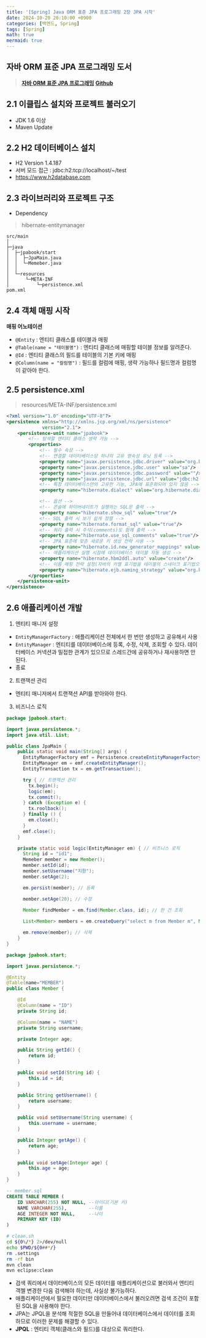 ```yaml
---
title: '[Spring] Java ORM 표준 JPA 프로그래밍 2장 JPA 시작'
date: 2024-10-20 20:10:00 +0900
categories: [백엔드, Spring]
tags: [Spring]
math: true
mermaid: true
---
```


## 자바 ORM 표준 JPA 프로그래밍 도서
> [**자바 ORM 표준 JPA 프로그래밍**](https://product.kyobobook.co.kr/detail/S000000935744)
> [**Github**](https://github.com/holyeye/jpabook)

## 2.1 이클립스 설치와 프로젝트 불러오기
- JDK 1.6 이상
- Maven Update

## 2.2 H2 데이터베이스 설치
- H2 Version 1.4.187
- 서버 모드 접근 : jdbc:h2:tcp://localhost/~/test
- <https://www.h2database.com>

## 2.3 라이브러리와 프로젝트 구조
- Dependency
> hibernate-entitymanager

```
src/main
│
├─java
│  ├─jpabook/start
│  │  ├─JpaMain.java
│  │  └─Memeber.java
│  │
│  └─resources
│      └─META-INF
│          └─persistence.xml
pom.xml
```

## 2.4 객체 매핑 시작
**매핑 어노테이션**
- `@Entity` : 엔티티 클래스를 테이블과 매핑
- `@Table(name = "테이블명")` : 엔티티 클래스에 매핑할 테이블 정보를 알려준다.
- `@Id` : 엔티티 클래스의 필드를 테이블의 기본 키에 매핑
- `@Column(name = "컬럼명")` : 필드를 컬럼에 매핑, 생략 가능하나 필드명과 컬럼명이 같아야 한다.

## 2.5 persistence.xml
> resources/META-INF/persistence.xml

```xml
<?xml version="1.0" encoding="UTF-8"?>
<persistence xmlns="http://xmlns.jcp.org/xml/ns/persistence"
             version="2.1">
    <persistence-unit name="jpabook">
        <!-- 탐색할 엔티티 클래스 생략 가능 -->
        <properties>
            <!-- 필수 속성 -->
            <!-- 연결할 데이터베이스당 하나의 고유 영속성 유닛 등록 -->
            <property name="javax.persistence.jdbc.driver" value="org.h2.Driver"/>
            <property name="javax.persistence.jdbc.user" value="sa"/>
            <property name="javax.persistence.jdbc.password" value=""/>
            <property name="javax.persistence.jdbc.url" value="jdbc:h2:tcp://localhost/~/test"/>
            <!-- 특정 데이터베이스만의 고유한 기능, JPA에 표준화되어 있지 않음 -->
            <property name="hibernate.dialect" value="org.hibernate.dialect.H2Dialect"/>

            <!-- 옵션 -->
            <!-- 콘솔에 하이버네이트가 실행하는 SQL문 출력 -->
            <property name="hibernate.show_sql" value="true"/>
            <!-- SQL 출력 시 보기 쉽게 정렬 -->
            <property name="hibernate.format_sql" value="true"/>
            <!-- 쿼리 출력 시 주석(comments)도 함께 출력 -->
            <property name="hibernate.use_sql_comments" value="true"/>
            <!-- JPA 표준에 맞춘 새로운 키 생성 전략 사용 -->
            <property name="hibernate.id.new_generator_mappings" value="true"/>
            <!-- 애플리케이션 실행 시점에 데이터베이스 테이블 자동 생성 -->
            <property name="hibernate.hbm2ddl.auto" value="create"/>
            <!-- 이름 매핑 전략 설정(자바의 카멜 표기법을 테이블의 스네이크 표기법으로 매핑) ex) lastModifiedDate -> last_modified_date -->
            <property name="hibernate.ejb.naming_strategy" value="org.hibernate.cfg.ImprovedNamingStrategy"/>
        </properties>
    </persistence-unit>
</persistence>
```

## 2.6 애플리케이션 개발
1. 엔티티 매니저 설정
  - `EntityManagerFactory` : 애플리케이션 전체에서 한 번만 생성하고 공유해서 사용
  - `EntityManager` : 엔티티를 데이터베이스에 등록, 수정, 삭제, 조회할 수 있다. 데이터베이스 커넥션과 밀접한 관계가 있으므로 스레드간에 공유하거나 재사용하면 안 된다.
  - 종료

2. 트랜잭션 관리
  - 엔티티 매니저에서 트랜잭션 API를 받아와야 한다.

3. 비즈니스 로직

```java
package jpabook.start;

import javax.persistence.*;
import java.util..List;

public class JpaMain {
    public static void main(String[] args) {
      EntityManagerFactory emf = Persistence.createEntityManagerFactory("jpabook"); // 엔티티 매니저 설정
      EntityManager em = emf.createEntityManager();
      EntityTransaction tx = em.getTransaction();

      try { // 트랜잭션 관리
        tx.begin();
        logic(em);
        tx.commit();
      } catch (Exception e) {
        tx.roolback();
      } finally () {
        em.close();
      }
      emf.close();
    }

    private static void logic(EntityManager em) { // 비즈니스 로직
      String id = "id1";
      Memeber member = new Member();
      member.setId(id);
      member.setUsername("지한");
      member.setAge(2);

      em.persist(member); // 등록

      member.setAge(20); // 수정

      Member findMember = em.find(Member.class, id); // 한 건 조회
      
      List<Member> members = em.createQuery("select m from Member m", Member.class).getResultList(); // 목록 조회(TypedQuery(<Member>)

      em.remove(member); // 삭제
    }
}
```
```java
package jpabook.start;

import javax.persistence.*;

@Entity
@Table(name="MEMBER")
public class Member {

    @Id
    @Column(name = "ID")
    private String id;

    @Column(name = "NAME")
    private String username;

    private Integer age;

    public String getId() {
        return id;
    }

    public void setId(String id) {
        this.id = id;
    }

    public String getUsername() {
        return username;
    }

    public void setUsername(String username) {
        this.username = username;
    }

    public Integer getAge() {
        return age;
    }

    public void setAge(Integer age) {
        this.age = age;
    }
}
```
```sql
-- member.sql
CREATE TABLE MEMBER (
    ID VARCHAR(255) NOT NULL, --아이디(기본 키)
    NAME VARCHAR(255),        --이름
    AGE INTEGER NOT NULL,     --나이
    PRIMARY KEY (ID)
)
```
```bash
# clean.sh
cd ${0%/*} 2>/dev/null
echo $PWD/${0##*/}
rm .settings
rm -rf bin
mvn clean
mvn eclipse:clean
```

- 검색 쿼리에서 데이터베이스의 모든 데이터를 애플리케이션으로 불러와서 엔티티 객첼 변경한 다음 검색해야 하는데, 사실상 불가능하다.
- 애플리케이션에서 필요한 데이터만 데이터베이스에서 불러오려면 검색 조건이 포함된 SQL을 사용해야 한다.
- JPA는 JPQL을 분석해 적절한 SQL을 만들어내 데이터베이스에서 데이터를 조회하므로 이러한 문제를 해결할 수 있다.
- **JPQL** : 엔티티 객체(클래스와 필드)를 대상으로 쿼리한다.